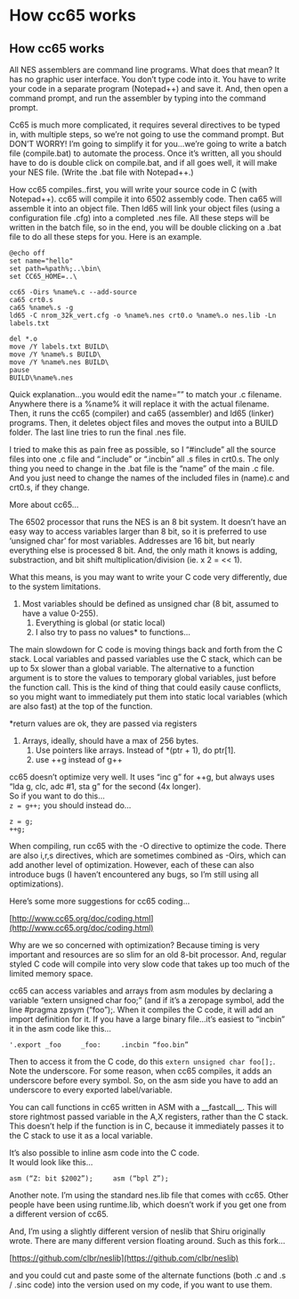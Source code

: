 # How cc65 works

## How cc65 works

All NES assemblers are command line programs. What does that mean? It has no graphic user interface. You don’t type code into it. You have to write your code in a separate program \(Notepad++\) and save it. And, then open a command prompt, and run the assembler by typing into the command prompt.

Cc65 is much more complicated, it requires several directives to be typed in, with multiple steps, so we’re not going to use the command prompt. But DON’T WORRY! I’m going to simplify it for you…we’re going to write a batch file \(compile.bat\) to automate the process. Once it’s written, all you should have to do is double click on compile.bat, and if all goes well, it will make your NES file. \(Write the .bat file with Notepad++.\)

How cc65 compiles..first, you will write your source code in C \(with Notepad++\). cc65 will compile it into 6502 assembly code. Then ca65 will assemble it into an object file. Then ld65 will link your object files \(using a configuration file .cfg\) into a completed .nes file. All these steps will be written in the batch file, so in the end, you will be double clicking on a .bat file to do all these steps for you. Here is an example.

```text
@echo off
set name="hello"
set path=%path%;..\bin\
set CC65_HOME=..\

cc65 -Oirs %name%.c --add-source
ca65 crt0.s
ca65 %name%.s -g
ld65 -C nrom_32k_vert.cfg -o %name%.nes crt0.o %name%.o nes.lib -Ln labels.txt

del *.o
move /Y labels.txt BUILD\ 
move /Y %name%.s BUILD\ 
move /Y %name%.nes BUILD\
pause
BUILD\%name%.nes
```

Quick explanation…you would edit the name=”” to match your .c filename. Anywhere there is a %name% it will replace it with the actual filename. Then, it runs the cc65 \(compiler\) and ca65 \(assembler\) and ld65 \(linker\) programs. Then, it deletes object files and moves the output into a BUILD folder. The last line tries to run the final .nes file.

I tried to make this as pain free as possible, so I “\#include” all the source files into one .c file and “.include” or “.incbin” all .s files in crt0.s. The only thing you need to change in the .bat file is the “name” of the main .c file. And you just need to change the names of the included files in \(name\).c and crt0.s, if they change.

More about cc65…

The 6502 processor that runs the NES is an 8 bit system. It doesn’t have an easy way to access variables larger than 8 bit, so it is preferred to use ‘unsigned char’ for most variables. Addresses are 16 bit, but nearly everything else is processed 8 bit. And, the only math it knows is adding, substraction, and bit shift multiplication/division \(ie. x 2 = &lt;&lt; 1\).

What this means, is you may want to write your C code very differently, due to the system limitations.

1. Most variables should be defined as unsigned char \(8 bit, assumed to have a value 0-255\).  
   1. Everything is global \(or static local\)  
   2. I also try to pass no values\* to functions…

The main slowdown for C code is moving things back and forth from the C stack. Local variables and passed variables use the C stack, which can be up to 5x slower than a global variable. The alternative to a function argument is to store the values to temporary global variables, just before the function call. This is the kind of thing that could easily cause conflicts, so you might want to immediately put them into static local variables \(which are also fast\) at the top of the function.

\*return values are ok, they are passed via registers

1. Arrays, ideally, should have a max of 256 bytes.  
   1. Use pointers like arrays. Instead of \*\(ptr + 1\), do ptr\[1\].  
   2. use ++g instead of g++

cc65 doesn’t optimize very well. It uses “inc g” for ++g, but always uses “lda g, clc, adc \#1, sta g” for the second \(4x longer\).  
So if you want to do this…  
`z = g++;` you should instead do…

`z = g;`  
`++g;`

When compiling, run cc65 with the -O directive to optimize the code. There are also i,r,s directives, which are sometimes combined as -Oirs, which can add another level of optimization. However, each of these can also introduce bugs \(I haven’t encountered any bugs, so I’m still using all optimizations\).

Here’s some more suggestions for cc65 coding…

[http://www.cc65.org/doc/coding.html](http://www.cc65.org/doc/coding.html)

Why are we so concerned with optimization? Because timing is very important and resources are so slim for an old 8-bit processor. And, regular styled C code will compile into very slow code that takes up too much of the limited memory space.

cc65 can access variables and arrays from asm modules by declaring a variable “extern unsigned char foo;” \(and if it’s a zeropage symbol, add the line \#pragma zpsym \(“foo”\);. When it compiles the C code, it will add an import definition for it. If you have a large binary file…it’s easiest to “incbin” it in the asm code like this…

`'.export _foo    
_foo:    
.incbin “foo.bin”`

Then to access it from the C code, do this `extern unsigned char foo[];`.  
Note the underscore. For some reason, when cc65 compiles, it adds an underscore before every symbol. So, on the asm side you have to add an underscore to every exported label/variable.

You can call functions in cc65 written in ASM with a \_\_fastcall\_\_. This will store rightmost passed variable in the A,X registers, rather than the C stack. This doesn’t help if the function is in C, because it immediately passes it to the C stack to use it as a local variable.

It’s also possible to inline asm code into the C code.  
It would look like this…

`asm (“Z: bit $2002”);    
asm (“bpl Z”);`

Another note. I’m using the standard nes.lib file that comes with cc65. Other people have been using runtime.lib, which doesn’t work if you get one from a different version of cc65.

And, I’m using a slightly different version of neslib that Shiru originally wrote. There are many different version floating around. Such as this fork…

[https://github.com/clbr/neslib](https://github.com/clbr/neslib)

and you could cut and paste some of the alternate functions \(both .c and .s / .sinc code\) into the version used on my code, if you want to use them.

